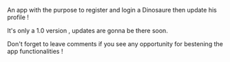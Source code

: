 An app with the purpose to register and login a Dinosaure then update his profile ! 

It's only a 1.0 version  , updates are gonna be there soon. 

Don't forget to leave comments if you see any opportunity for bestening the app functionalities ! 
